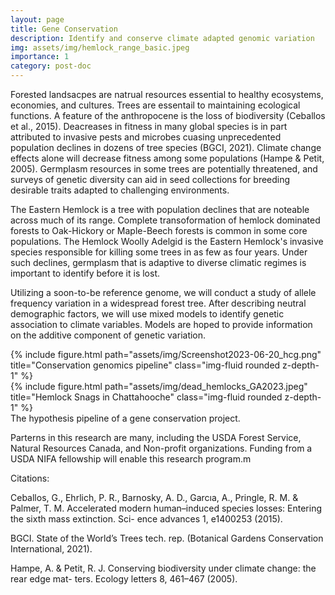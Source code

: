 ```yaml
---
layout: page
title: Gene Conservation 
description: Identify and conserve climate adapted genomic variation
img: assets/img/hemlock_range_basic.jpeg
importance: 1
category: post-doc
---
```


Forested landsacpes are natrual resources essential to healthy ecosystems, economies, and cultures. Trees are essentail to maintaining ecological functions. A feature of the anthropocene is the loss of biodiversity (Ceballos et al., 2015). Deacreases in fitness in many global species is in part attributed to invasive pests and microbes cuasing unprecedented population declines in dozens of tree species (BGCI, 2021). Climate change effects alone will decrease fitness among some populations (Hampe & Petit, 2005). Germplasm resources in some trees are potentially threatened, and surveys of genetic diversity can aid in seed collections for breeding desirable traits adapted to challenging environments. 

The Eastern Hemlock is a tree with population declines that are noteable across much of its range. Complete transoformation of hemlock dominated forests to Oak-Hickory or Maple-Beech forests is common in some core populations. The Hemlock Woolly Adelgid is the Eastern Hemlock's invasive species responsible for killing some trees in as few as four years. Under such declines, germplasm that is adaptive to diverse climatic regimes is important to identify before it is lost. 

Utilizing a soon-to-be reference genome, we will conduct a study of allele frequency variation in a widespread forest tree. After describing neutral demographic factors, we will use mixed models to identify genetic association to climate variables. Models are hoped to provide information on the additive component of genetic variation. 

<div class="row justify-content-sm-center">
    <div class="col-sm-4 mt-3 mt-md-0">
        {% include figure.html path="assets/img/Screenshot2023-06-20_hcg.png" title="Conservation genomics pipeline" class="img-fluid rounded z-depth-1" %}
    </div>
    <div class="col-sm-8 mt-3 mt-md-0">
        {% include figure.html path="assets/img/dead_hemlocks_GA2023.jpeg" title="Hemlock Snags in Chattahooche" class="img-fluid rounded z-depth-1" %}
    </div>
</div>
<div class="caption">
    The hypothesis pipeline of a gene conservation project. 
</div>

Parterns in this research are many, including the USDA Forest Service, Natural Resources Canada, and Non-profit organizations. Funding from a USDA NIFA fellowship will enable this research program.m 

Citations:

Ceballos, G., Ehrlich, P. R., Barnosky, A. D., Garcıa, A., Pringle, R. M. & Palmer, T. M. Accelerated modern human–induced species losses: Entering the sixth mass extinction. Sci- ence advances 1, e1400253 (2015).

BGCI. State of the World’s Trees tech. rep. (Botanical Gardens Conservation International, 2021).

Hampe, A. & Petit, R. J. Conserving biodiversity under climate change: the rear edge mat- ters. Ecology letters 8, 461–467 (2005).